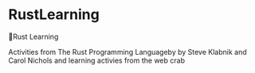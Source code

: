 # RustLearning
🦀Rust Learning 

Activities from The Rust Programming Languageby by Steve Klabnik and Carol Nichols and learning activies from the web
crab
